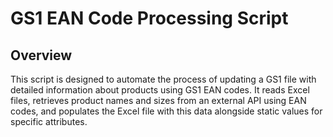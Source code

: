 # GS1 EAN Code Processing Script

## Overview

This script is designed to automate the process of updating a GS1 file with detailed information about products using GS1 EAN codes. It reads Excel files, retrieves product names and sizes from an external API using EAN codes, and populates the Excel file with this data alongside static values for specific attributes.